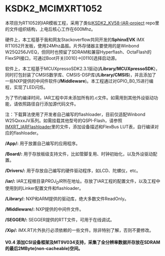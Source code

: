 # KSDK2_MCIMXRT1052

本项目为RT1052的IAR模板工程，采用了类似[KSDK2_KV58-IAR-project](https://github.com/AlexYzhov/KSDK2_KV58-IAR-project)  repo里的文件组织结构，上电后核心工作在600Mhz。

硬件上，本工程基于我和网友Stackoverflow共同开发的**SphinxEVK** iMX RT1052开发板，使用24Mhz晶振。片外存储器主要使用的是Winbond W25Q256JVEQ，但同时也预留了SDRAM和兼容Hyperflash、OctaFlash的FlexSPI接口，可通过Boot开关[0010]->[0110]选择启动源。

软件上，本工程基于MCUXpressoSDK2.3.1驱动(**/Library/MCUXpressoSDK**)，同时打包封装了CMSIS数学库、CMSIS-DSP库(**/Library/CMSIS**)，并且添加了一些NXP提供的中间件软件(**/Middleware**)。本工程通过对GPIO_B0_15进行编程，实现了LED闪烁。

为了节约编译时间，IAR工程中并未添加所有的.c文件。如需用到其他外设驱动功能，请依照路径自行添加源代码文件。

注：下载算法使用了开发者自己编写的flashloader，目前仅适配Winbond W25QxxxJV系列。如需挂载其他型号的QSPI-Flash，请参照[IMXRT_IARFlashloader](https://github.com/AlexYzhov/IMXRT_IARFlashloader)里的文件，添加设备描述和FlexBus LUT表，自行编译对应的flashloader。

**/App/:** 用于放置自己编写的应用程序。

**/Board/:** 用于存放板级支持文件，比如管脚复用、时钟初始化，以及外设驱动配置。

**/Drivers/:** 用于存放自己编写的硬件驱动程序，如LCD、陀螺仪，etc。

**/iar/:** IAR工程根目录$PROJ_DIR$所在地址。存放了IAR工程的配置文件，以及工程中使用到的Linker配置文件和flashloader。

**/Library/:** NXP和ARM提供的驱动库，绝大多数文件ReadOnly。

**/Middleware/:** NXP提供的中间件文件。

**/SEGGER/:** SEGGER提供的RTT文件，可用于在线调试。

**/Xip/:** iMX.RT片外执行必须依赖的一些文件。除非特别了解，否则不要修改。

#### V0.4 添加CSI设备框架及MT9V034支持，采集了全分辨率数据并存放在SDRAM的最后2MByte(non-cacheable)空间。
